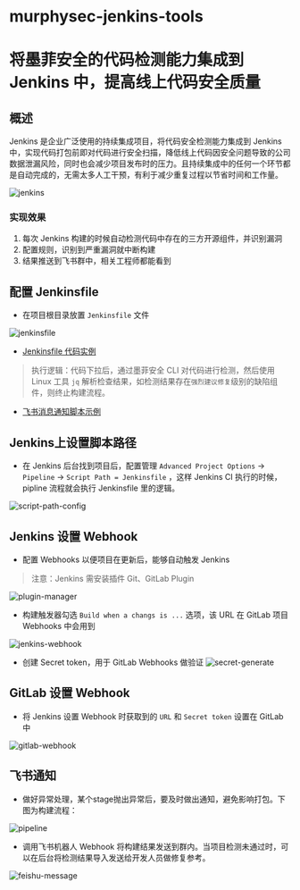# murphysec-jenkins-tools

# 将墨菲安全的代码检测能力集成到 Jenkins 中，提高线上代码安全质量

## 概述

Jenkins 是企业广泛使用的持续集成项目，将代码安全检测能力集成到 Jenkins 中，实现代码打包前即对代码进行安全扫描，降低线上代码因安全问题导致的公司数据泄漏风险，同时也会减少项目发布时的压力。且持续集成中的任何一个环节都是自动完成的，无需太多人工干预，有利于减少重复过程以节省时间和工作量。

![jenkins](./image/jenkins.png)


### 实现效果

1. 每次 Jenkins 构建的时候自动检测代码中存在的三方开源组件，并识别漏洞
2. 配置规则，识别到严重漏洞就中断构建
3. 结果推送到飞书群中，相关工程师都能看到

## 配置 Jenkinsfile


- 在项目根目录放置 `Jenkinsfile` 文件

![jenkinsfile](./image/jenkinsfile.png)

- [Jenkinsfile 代码实例](./Jenkinsfile)

> 执行逻辑：代码下拉后，通过墨菲安全 CLI 对代码进行检测，然后使用 Linux 工具 `jq` 解析检查结果，如检测结果存在`强烈建议修复`级别的缺陷组件，则终止构建流程。

- [飞书消息通知脚本示例](./feishu.sh)


## Jenkins上设置脚本路径

- 在 Jenkins 后台找到项目后，配置管理 `Advanced Project Options` -> `Pipeline` -> `Script Path = Jenkinsfile` ，这样 Jenkins CI 执行的时候，pipline 流程就会执行 Jenkinsfile 里的逻辑。

![script-path-config](./image/script_path_config.png)

## Jenkins 设置 Webhook


- 配置 Webhooks 以便项目在更新后，能够自动触发 Jenkins

> 注意：Jenkins 需安装插件 Git、GitLab Plugin

![plugin-manager](./image/plugin_manager.png)

- 构建触发器勾选 `Build when a changs is ...` 选项，该 URL 在 GitLab 项目 Webhooks 中会用到

![jenkins-webhook](./image/jenkins_webhook.png)

- 创建 Secret token，用于 GitLab Webhooks 做验证
![secret-generate](./image/secret_generate.png)

## GitLab 设置 Webhook


- 将 Jenkins 设置 Webhook 时获取到的 `URL` 和 `Secret token` 设置在 GitLab 中

![gitlab-webhook](./image/gitlab_webhook.png)

## 飞书通知


- 做好异常处理，某个stage抛出异常后，要及时做出通知，避免影响打包。下图为构建流程：

![pipeline](./image/pipeline.png)

- 调用飞书机器人 Webhook 将构建结果发送到群内。当项目检测未通过时，可以在后台将检测结果导入发送给开发人员做修复参考。

![feishu-message](./image/feishu_message.png)
